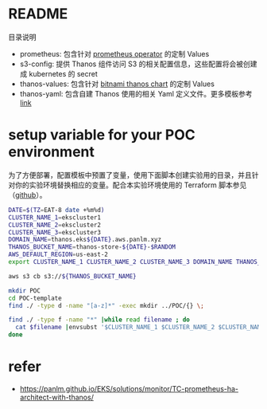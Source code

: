 # README
目录说明
- prometheus: 包含针对 [prometheus operator](https://github.com/prometheus-operator/prometheus-operator) 的定制 Values
- s3-config: 提供 Thanos 组件访问 S3 的相关配置信息，这些配置将会被创建成 kubernetes 的 secret
- thanos-values: 包含针对 [bitnami thanos chart](https://github.com/bitnami/charts/tree/main/bitnami/thanos) 的定制 Values 
- thanos-yaml: 包含自建 Thanos 使用的相关 Yaml 定义文件。更多模板参考 [link](https://github.com/thanos-io/kube-thanos)


# setup variable for your POC environment
为了方便部署，配置模板中预置了变量，使用下面脚本创建实验用的目录，并且针对你的实验环境替换相应的变量。配合本实验环境使用的 Terraform 脚本参见（[github](https://github.com/panlm/eks-blueprints-clusters/tree/main/multi-cluster-thanos)）。

```sh
DATE=$(TZ=EAT-8 date +%m%d)
CLUSTER_NAME_1=ekscluster1
CLUSTER_NAME_2=ekscluster2
CLUSTER_NAME_3=ekscluster3
DOMAIN_NAME=thanos.eks${DATE}.aws.panlm.xyz
THANOS_BUCKET_NAME=thanos-store-${DATE}-$RANDOM
AWS_DEFAULT_REGION=us-east-2
export CLUSTER_NAME_1 CLUSTER_NAME_2 CLUSTER_NAME_3 DOMAIN_NAME THANOS_BUCKET_NAME AWS_DEFAULT_REGION

aws s3 cb s3://${THANOS_BUCKET_NAME}

mkdir POC
cd POC-template
find ./ -type d -name "[a-z]*" -exec mkdir ../POC/{} \;

find ./ -type f -name "*" |while read filename ; do
  cat $filename |envsubst '$CLUSTER_NAME_1 $CLUSTER_NAME_2 $CLUSTER_NAME_3 $DOMAIN_NAME $THANOS_BUCKET_NAME $AWS_DEFAULT_REGION' > ../POC/$filename
done
```

# refer
- https://panlm.github.io/EKS/solutions/monitor/TC-prometheus-ha-architect-with-thanos/


